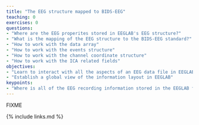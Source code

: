 ```yaml
---
title: "The EEG structure mapped to BIDS-EEG"
teaching: 0
exercises: 0
questions:
- "Where are the EEG properites stored in EEGLAB's EEG structure?"
- "What is the mapping of the EEG structure to the BIDS-EEG standard?"
- "How to work with the data array"
- "How to work with the events structure"
- "How to work with the channel coordinate structure"
- "How to work with the ICA related fields"
objectives:
- "Learn to interact with all the aspects of an EEG data file in EEGLAB"
- "Establish a global view of the information layout in EEGLAB"
keypoints:
- "Where is all of the EEG recording information stored in the EEGLAB file structure?"
---
```

FIXME

{% include links.md %}

